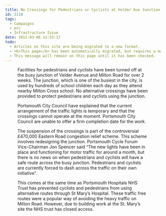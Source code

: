 ```yaml
---
title: No Crossings for Pedestrians or Cyclists at Velder Ave Junction
id: 3110
tags:
  - Campaigns
  - pcc
  - Infrastructure Issue
date: 2012-03-06 12:53:17
todo:
  - Articles on this site are being migrated to a new format.
  - <b>This page</b> has been automatically migrated, but requires a manual check-&amp;-tune to ensure the format and links all work as expected.
  - This message will remain on this page until it has been checked.
---
```


<figure id="attachment_3111" align="alignright" width="225" caption="Pedestrians go away!"][![Closed toucan crosing at Velder Ave](http://www.pompeybug.co.uk/wp-content/uploads/2012/03/2012-02-17-14.27.54-th-225x300.jpg "Pedestrians go away!")](http://www.pompeybug.co.uk/wp-content/uploads/2012/03/2012-02-17-14.27.54-th.jpg)</figure>

Facilities for pedestrians and cyclists have been turned off at the busy junction of Velder Avenue and Milton Road for over 2 weeks. The junction, which is one of the busiest in the city, is used by hundreds of school children each day as they attend nearby Milton Cross school. No alternative crossings have been provided to protect pedestrians and cyclists using the junction.

Portsmouth City Council have explained that the current arrangement of the traffic lights is temporary and that the crossings cannot operate at the moment. Portsmouth City Council are unable to offer a firm completion date for the work.

The suspension of the crossings is part of the controversial £470,000 Eastern Road congestion relief scheme. This scheme involves redesigning the junction. Portsmouth Cycle Forum Vice-Chairman Jon Spencer said “The new lights have been in place and functioning for motor traffic for around a month, but there is no news on when pedestrians and cyclists will have a safe route across the busy junction. Pedestrians and cyclists are currently forced to dash across the traffic on their own initiative”.

This comes at the same time as Portsmouth Hospitals NHS Trust has prevented cyclists and pedestrians from using alternative routes through St Mary’s Hospital. These traffic free routes were a popular way of avoiding the heavy traffic on Milton Road. However, due to building work at the St. Mary’s site the NHS trust has closed access.